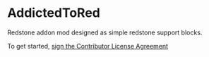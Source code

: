 # AddictedToRed
Redstone addon mod designed as simple redstone support blocks. 


To get started, <a href="https://www.clahub.com/agreements/BuiltBrokenModding/AddictedToRed">sign the Contributor License Agreement</a>
